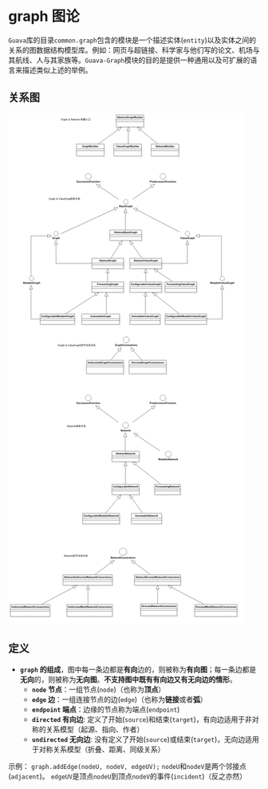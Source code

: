 # graph 图论
`Guava`库的目录`common.graph`包含的模块是一个描述实体(`entity`)以及实体之间的关系的图数据结构模型库。例如：网页与超链接、科学家与他们写的论文、机场与其航线、人与其家族等。`Guava-Graph`模块的目的是提供一种通用以及可扩展的语言来描述类似上述的举例。

## 关系图

![uml](draw.jpg)

## 定义
- **`graph` 的组成**，图中每一条边都是**有向**边的，则被称为**有向图**；每一条边都是**无向**的，则被称为**无向图**。**不支持图中既有有向边又有无向边的情形**。
	- **`node` 节点**：一组节点(`node`)（也称为**顶点**）
	- **`edge` 边**：一组连接节点的边(`edge`)（也称为**链接**或者**弧**）
	- **`endpoint` 端点**：边缘的节点称为端点(`endpoint`)
	- **`directed` 有向边**: 定义了开始(`source`)和结束(`target`)，有向边适用于非对称的关系模型（起源、指向、作者）
	- **`undirected` 无向边**: 没有定义了开始(`source`)或结束(`target`)，无向边适用于对称关系模型（折叠、距离、同级关系）

示例：	
`graph.addEdge(nodeU, nodeV, edgeUV);`
`nodeU`和`nodeV`是两个邻接点(`adjacent`)。
`edgeUV`是顶点`nodeU`到顶点`nodeV`的事件(`incident`)（反之亦然）	
	
